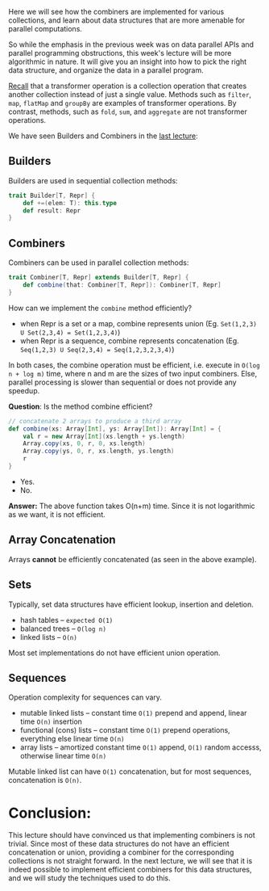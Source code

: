 Here we will see how the combiners are implemented for various collections, and learn about data structures that are more amenable for parallel computations.

So while the emphasis in the previous week was on data parallel APIs and parallel programming obstructions, this week's lecture will be more algorithmic in nature. It will give you an insight into how to pick the right data structure, and organize the data in a parallel program.

[Recall](https://github.com/rohitvg/scala-parallel-programming-3/wiki/Data-Parallel-Operations#the-transformer-operations) that a transformer operation is a collection operation that creates another collection instead of just a single value. Methods such as `filter`, `map`, `flatMap` and `groupBy` are examples of transformer operations. By contrast, methods, such as `fold`, `sum`, and `aggregate` are not transformer operations. 

We have seen Builders and Combiners in the [last lecture](https://github.com/rohitvg/scala-parallel-programming-3/wiki/Splitters-and-Combiners): 

## Builders

Builders are used in sequential collection methods:
```scala
trait Builder[T, Repr] {
    def +=(elem: T): this.type
    def result: Repr
}
```

## Combiners

Combiners can be used in parallel collection methods:
```scala
trait Combiner[T, Repr] extends Builder[T, Repr] {
    def combine(that: Combiner[T, Repr]): Combiner[T, Repr]
}
```

How can we implement the `combine` method efficiently?

* when Repr is a set or a map, combine represents union (Eg. `Set(1,2,3) U Set(2,3,4) = Set(1,2,3,4)`)
* when Repr is a sequence, combine represents concatenation (Eg. `Seq(1,2,3) U Seq(2,3,4) = Seq(1,2,3,2,3,4)`)

In both cases, the combine operation must be efficient, i.e. execute in `O(log n + log m)` time, where n and m are the sizes of two input combiners. Else, parallel processing is slower than sequential or does not provide any speedup.

**Question**: Is the method combine efficient?

```scala
// concatenate 2 arrays to produce a third array
def combine(xs: Array[Int], ys: Array[Int]): Array[Int] = {
    val r = new Array[Int](xs.length + ys.length)
    Array.copy(xs, 0, r, 0, xs.length)
    Array.copy(ys, 0, r, xs.length, ys.length)
    r
}
```
* Yes.
* No.

**Answer:**
The above function takes O(n+m) time. Since it is not logarithmic as we want, it is not efficient.


## Array Concatenation

Arrays **cannot** be efficiently concatenated (as seen in the above example).

## Sets

Typically, set data structures have efficient lookup, insertion and deletion.

* hash tables – `expected O(1)`
* balanced trees – `O(log n)`
* linked lists – `O(n)`

Most set implementations do not have efficient union operation.

## Sequences

Operation complexity for sequences can vary.

* mutable linked lists – constant time `O(1)` prepend and append, linear time `O(n)` insertion
* functional (cons) lists – constant time `O(1)` prepend operations, everything else linear time `O(n)`
* array lists – amortized constant time `O(1)` append, `O(1)` random accesss, otherwise linear time `O(n)`

Mutable linked list can have `O(1)` concatenation, but for most sequences, concatenation is `O(n)`.

# Conclusion:
This lecture should have convinced us that implementing combiners is not trivial. Since most of these data structures do not have an efficient concatenation or union, providing a combiner for the corresponding collections is not straight forward. In the next lecture, we will see that it is indeed possible to implement efficient combiners for this data structures, and we will study the techniques used to do this. 
